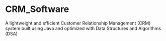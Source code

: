 # CRM_Software
A lightweight and efficient Customer Relationship Management (CRM) system built using Java and optimized with Data Structures and Algorithms (DSA)
